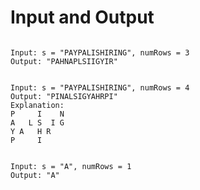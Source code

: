 # Input and Output

```

Input: s = "PAYPALISHIRING", numRows = 3
Output: "PAHNAPLSIIGYIR"

```

```

Input: s = "PAYPALISHIRING", numRows = 4
Output: "PINALSIGYAHRPI"
Explanation:
P     I    N
A   L S  I G
Y A   H R
P     I

```

```

Input: s = "A", numRows = 1
Output: "A"

```